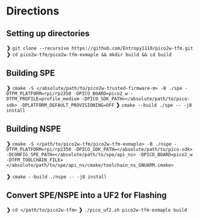 # Directions
## Setting up directories
❯ `git clone --recursive https://github.com/Entropy1110/pico2w-tfm.git`
❯ `cd pico2w-tfm/pico2w-tfm-exmaple && mkdir build && cd build`

## Building SPE
❯ `cmake -S </absolute/path/to/pico2w-trusted-firmware-m> -B ./spe -DTFM_PLATFORM=rpi/rp2350 -DPICO_BOARD=pico2_w -DTFM_PROFILE=profile_medium -DPICO_SDK_PATH=</absolute/path/to/pico-sdk> -DPLATFORM_DEFAULT_PROVISIONING=OFF`
❯ `cmake --build ./spe -- -j8 install`

## Building NSPE
❯ `cmake -S </path/to/pico2w-tfm/pico2w-tfm-exmaple> -B ./nspe -DTFM_PLATFORM=rpi/rp2350 -DPICO_SDK_PATH=</absolute/path/to/pico-sdk> -DCONFIG_SPE_PATH=</absolute/path/to/spe/api_ns> -DPICO_BOARD=pico2_w -DTFM_TOOLCHAIN_FILE=</absolute/path/to/spe/api_ns/cmake/toolchain_ns_GNUARM.cmake>`

❯ `cmake --build ./nspe -- -j8 install`

## Convert SPE/NSPE into a UF2 for Flashing
❯ `cd </path/to/pico2w-tfm>`
❯ `./pico_uf2.sh pico2w-tfm-exmaple build`